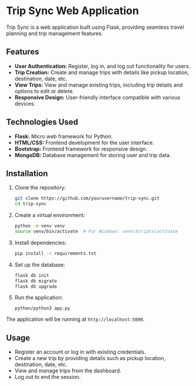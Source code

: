 # Trip Sync Web Application

Trip Sync is a web application built using Flask, providing seamless travel planning and trip management features.

## Features

- **User Authentication:** Register, log in, and log out functionality for users.
- **Trip Creation:** Create and manage trips with details like pickup location, destination, date, etc.
- **View Trips:** View and manage existing trips, including trip details and options to edit or delete.
- **Responsive Design:** User-friendly interface compatible with various devices.

## Technologies Used

- **Flask:** Micro web framework for Python.
- **HTML/CSS:** Frontend development for the user interface.
- **Bootstrap:** Frontend framework for responsive design.
- **MongoDB:** Database management for storing user and trip data.

## Installation

1. Clone the repository:

    ```bash
    git clone https://github.com/yourusername/trip-sync.git
    cd trip-sync
    ```

2. Create a virtual environment:

    ```bash
    python -m venv venv
    source venv/bin/activate  # For Windows: venv\Scripts\activate
    ```

3. Install dependencies:

    ```bash
    pip install -r requirements.txt
    ```

4. Set up the database:

    ```bash
    flask db init
    flask db migrate
    flask db upgrade
    ```

5. Run the application:

    ```
    python/python3 app.py
    ```

The application will be running at `http://localhost:5000`.

## Usage

- Register an account or log in with existing credentials.
- Create a new trip by providing details such as pickup location, destination, date, etc.
- View and manage trips from the dashboard.
- Log out to end the session.
